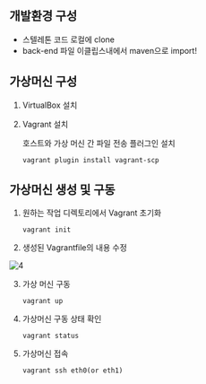 ## 개발환경 구성
- 스텔레톤 코드 로컬에 clone
- back-end 파일 이클립스내에서 maven으로 import!

## 가상머신 구성
1. VirtualBox 설치
2. Vagrant 설치

    호스트와 가상 머신 간 파일 전송 플러그인 설치 

    `vagrant plugin install vagrant-scp`

## 가상머신 생성 및 구동
1. 원하는 작업 디렉토리에서 Vagrant 초기화

    `vagrant init`

2. 생성된 Vagrantfile의 내용 수정

![4](/uploads/b95200afbfff23b5bb9897704294e54b/4.PNG)

3. 가상 머신 구동 

    `vagrant up`

4. 가상머신 구동 상태 확인

    `vagrant status` 

5. 가상머신 접속

    `vagrant ssh eth0(or eth1)`
